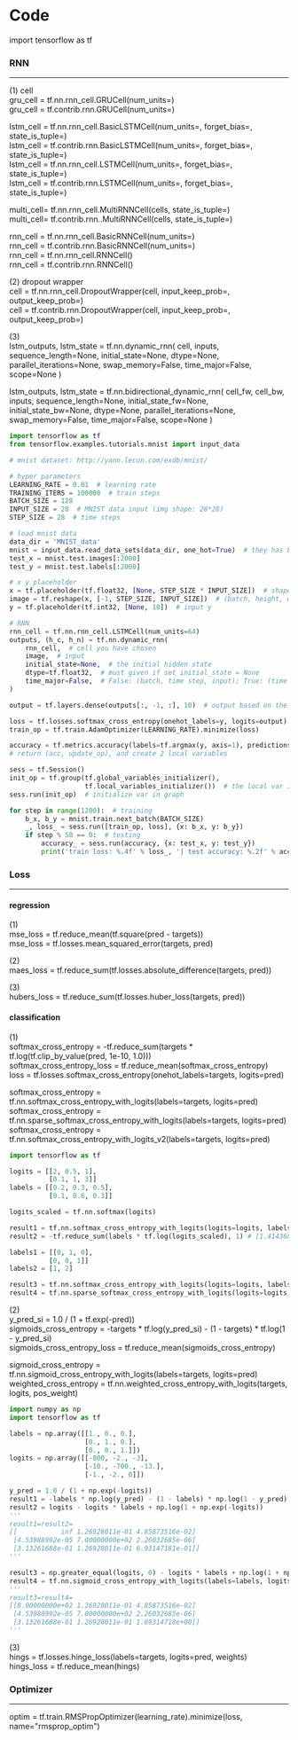 # Code
import tensorflow as tf

### RNN
---
(1) cell<br/>
gru_cell = tf.nn.rnn_cell.GRUCell(num_units=)<br/>
gru_cell = tf.contrib.rnn.GRUCell(num_units=)

lstm_cell = tf.nn.rnn_cell.BasicLSTMCell(num_units=, forget_bias=, state_is_tuple=)<br/>
lstm_cell = tf.contrib.rnn.BasicLSTMCell(num_units=, forget_bias=, state_is_tuple=)<br/>
lstm_cell = tf.nn.rnn_cell.LSTMCell(num_units=, forget_bias=, state_is_tuple=)<br/>
lstm_cell = tf.contrib.rnn.LSTMCell(num_units=, forget_bias=, state_is_tuple=)

multi_cell= tf.nn.rnn_cell.MultiRNNCell(cells, state_is_tuple=)<br/>
multi_cell= tf.contrib.rnn..MultiRNNCell(cells, state_is_tuple=)

rnn_cell = tf.nn.rnn_cell.BasicRNNCell(num_units=)<br/>
rnn_cell = tf.contrib.rnn.BasicRNNCell(num_units=)<br/>
rnn_cell = tf.nn.rnn_cell.RNNCell()<br/>
rnn_cell = tf.contrib.rnn.RNNCell()

(2) dropout wrapper<br/>
cell = tf.nn.rnn_cell.DropoutWrapper(cell, input_keep_prob=, output_keep_prob=)<br/>
cell = tf.contrib.rnn.DropoutWrapper(cell, input_keep_prob=, output_keep_prob=)<br/>

(3)<br/>
lstm_outputs, lstm_state = tf.nn.dynamic_rnn(
    cell,
    inputs,
    sequence_length=None,
    initial_state=None,
    dtype=None,
    parallel_iterations=None,
    swap_memory=False,
    time_major=False,
    scope=None
)

lstm_outputs, lstm_state = tf.nn.bidirectional_dynamic_rnn(
    cell_fw,
    cell_bw,
    inputs,
    sequence_length=None,
    initial_state_fw=None,
    initial_state_bw=None,
    dtype=None,
    parallel_iterations=None,
    swap_memory=False,
    time_major=False,
    scope=None
)
``` python
import tensorflow as tf
from tensorflow.examples.tutorials.mnist import input_data

# mnist dataset: http://yann.lecun.com/exdb/mnist/

# hyper parameters
LEARNING_RATE = 0.01  # learning rate
TRAINING_ITERS = 100000  # train steps
BATCH_SIZE = 128
INPUT_SIZE = 28  # MNIST data input (img shape: 28*28)
STEP_SIZE = 28  # time steps

# load mnist data
data_dir = 'MNIST_data'
mnist = input_data.read_data_sets(data_dir, one_hot=True)  # they has been normalized to range (0,1)
test_x = mnist.test.images[:2000]
test_y = mnist.test.labels[:2000]

# x y placeholder
x = tf.placeholder(tf.float32, [None, STEP_SIZE * INPUT_SIZE])  # shape(batch, 784)
image = tf.reshape(x, [-1, STEP_SIZE, INPUT_SIZE])  # (batch, height, width, channel)
y = tf.placeholder(tf.int32, [None, 10])  # input y

# RNN
rnn_cell = tf.nn.rnn_cell.LSTMCell(num_units=64)
outputs, (h_c, h_n) = tf.nn.dynamic_rnn(
    rnn_cell,  # cell you have chosen
    image,  # input
    initial_state=None,  # the initial hidden state
    dtype=tf.float32,  # must given if set initial_state = None
    time_major=False,  # False: (batch, time step, input); True: (time step, batch, input)
)

output = tf.layers.dense(outputs[:, -1, :], 10)  # output based on the last output step

loss = tf.losses.softmax_cross_entropy(onehot_labels=y, logits=output)  # compute cost
train_op = tf.train.AdamOptimizer(LEARNING_RATE).minimize(loss)

accuracy = tf.metrics.accuracy(labels=tf.argmax(y, axis=1), predictions=tf.argmax(output, axis=1), )[1]
# return (acc, update_op), and create 2 local variables

sess = tf.Session()
init_op = tf.group(tf.global_variables_initializer(),
                   tf.local_variables_initializer())  # the local var is for accuracy_op
sess.run(init_op)  # initialize var in graph

for step in range(1200):  # training
    b_x, b_y = mnist.train.next_batch(BATCH_SIZE)
    _, loss_ = sess.run([train_op, loss], {x: b_x, y: b_y})
    if step % 50 == 0:  # testing
        accuracy_ = sess.run(accuracy, {x: test_x, y: test_y})
        print('train loss: %.4f' % loss_, '| test accuracy: %.2f' % accuracy_)
```

### Loss
---
#### regression
(1)<br/>
mse_loss = tf.reduce_mean(tf.square(pred - targets))<br/>
mse_loss = tf.losses.mean_squared_error(targets, pred)

(2)<br/>
maes_loss = tf.reduce_sum(tf.losses.absolute_difference(targets, pred))

(3)<br/>
hubers_loss = tf.reduce_sum(tf.losses.huber_loss(targets, pred))

#### classification
(1)<br/>
softmax_cross_entropy = -tf.reduce_sum(targets * tf.log(tf.clip_by_value(pred, 1e-10, 1.0)))<br/>
softmax_cross_entropy_loss = tf.reduce_mean(softmax_cross_entropy)<br/>
loss = tf.losses.softmax_cross_entropy(onehot_labels=targets, logits=pred)

softmax_cross_entropy = tf.nn.softmax_cross_entropy_with_logits(labels=targets, logits=pred)<br/>
softmax_cross_entropy = tf.nn.sparse_softmax_cross_entropy_with_logits(labels=targets, logits=pred)<br/>
softmax_cross_entropy = tf.nn.softmax_cross_entropy_with_logits_v2(labels=targets, logits=pred)
``` python
import tensorflow as tf

logits = [[2, 0.5, 1],
          [0.1, 1, 3]]
labels = [[0.2, 0.3, 0.5],
          [0.1, 0.6, 0.3]]

logits_scaled = tf.nn.softmax(logits)

result1 = tf.nn.softmax_cross_entropy_with_logits(logits=logits, labels=labels) # [1.4143689 1.6642545]
result2 = -tf.reduce_sum(labels * tf.log(logits_scaled), 1) # [1.4143689 1.6642545]

labels1 = [[0, 1, 0],
          [0, 0, 1]]
labels2 = [1, 2]

result3 = tf.nn.softmax_cross_entropy_with_logits(logits=logits, labels=labels1) # [1.9643688  0.17425454]
result4 = tf.nn.sparse_softmax_cross_entropy_with_logits(logits=logits, labels=labels2) # [1.9643688  0.17425454]
```

(2)<br/>
y_pred_si = 1.0 / (1 + tf.exp(-pred))<br/>
sigmoids_cross_entropy = -targets * tf.log(y_pred_si) - (1 - targets) * tf.log(1 - y_pred_si)<br/>
sigmoids_cross_entropy_loss = tf.reduce_mean(sigmoids_cross_entropy)

sigmoid_cross_entropy = tf.nn.sigmoid_cross_entropy_with_logits(labels=targets, logits=pred)<br/>
weighted_cross_entropy = tf.nn.weighted_cross_entropy_with_logits(targets, logits, pos_weight)
``` python
import numpy as np
import tensorflow as tf

labels = np.array([[1., 0., 0.],
                   [0., 1., 0.],
                   [0., 0., 1.]])
logits = np.array([[-800, -2., -3],
                   [-10., -700., -13.],
                   [-1., -2., 0]])

y_pred = 1.0 / (1 + np.exp(-logits))
result1 = -labels * np.log(y_pred) - (1 - labels) * np.log(1 - y_pred)
result2 = logits - logits * labels + np.log(1 + np.exp(-logits))
'''
result1=result2=
[[           inf 1.26928011e-01 4.85873516e-02]
 [4.53988992e-05 7.00000000e+02 2.26032685e-06]
 [3.13261688e-01 1.26928011e-01 6.93147181e-01]]
'''

result3 = np.greater_equal(logits, 0) - logits * labels + np.log(1 + np.exp(-np.abs(logits)))
result4 = tf.nn.sigmoid_cross_entropy_with_logits(labels=labels, logits=logits)
'''
result3=result4=
[[8.00000000e+02 1.26928011e-01 4.85873516e-02]
 [4.53988992e-05 7.00000000e+02 2.26032685e-06]
 [3.13261688e-01 1.26928011e-01 1.69314718e+00]]
'''
```

(3)<br/>
hings = tf.losses.hinge_loss(labels=targets, logits=pred, weights)<br/>
hings_loss = tf.reduce_mean(hings)

### Optimizer
---
optim = tf.train.RMSPropOptimizer(learning_rate).minimize(loss, name="rmsprop_optim")
